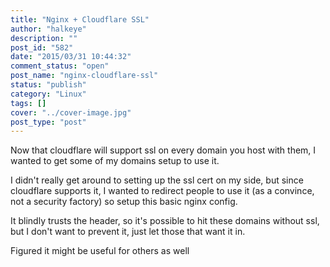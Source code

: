```yaml
---
title: "Nginx + Cloudflare SSL"
author: "halkeye"
description: ""
post_id: "582"
date: "2015/03/31 10:44:32"
comment_status: "open"
post_name: "nginx-cloudflare-ssl"
status: "publish"
category: "Linux"
tags: []
cover: "../cover-image.jpg"
post_type: "post"
---
```


Now that cloudflare will support ssl on every domain you host with them, I wanted to get some of my domains setup to use it.

I didn't really get around to setting up the ssl cert on my side, but since cloudflare supports it, I wanted to redirect people to use it (as a convince, not a security factory) so setup this basic nginx config.

<github-gist id="halkeye/0dea284e6218fa49614b"></github-gist>

It blindly trusts the header, so it's possible to hit these domains without ssl, but I don't want to prevent it, just let those that want it in.

Figured it might be useful for others as well
